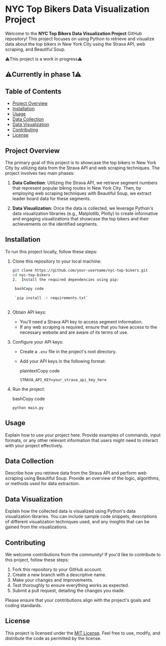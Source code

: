 # NYC Top Bikers Data Visualization Project

Welcome to the **NYC Top Bikers Data Visualization Project** GitHub repository! This project focuses on using Python to retrieve and visualize data about the top bikers in New York City using the Strava API, web scraping, and Beautiful Soup.

⚠️This project is a work in progress⚠️
## ⚠️Currently in phase 1⚠️

## Table of Contents

- [Project Overview](#project-overview)
- [Installation](#installation)
- [Usage](#usage)
- [Data Collection](#data-collection)
- [Data Visualization](#data-visualization)
- [Contributing](#contributing)
- [License](#license)

## Project Overview

The primary goal of this project is to showcase the top bikers in New York City by utilizing data from the Strava API and web scraping techniques. The project involves two main phases:

1. **Data Collection**: Utilizing the Strava API, we retrieve segment numbers that represent popular biking routes in New York City. Then, by employing web scraping techniques with Beautiful Soup, we extract leader board data for these segments.

2. **Data Visualization**: Once the data is collected, we leverage Python's data visualization libraries (e.g., Matplotlib, Plotly) to create informative and engaging visualizations that showcase the top bikers and their achievements on the identified segments.

## Installation

To run this project locally, follow these steps:

1. Clone this repository to your local machine:

   ```bash
   git clone https://github.com/your-username/nyc-top-bikers.git
   cd nyc-top-bikers
   2.  Install the required dependencies using pip:
    
    bashCopy code
    
    `pip install -r requirements.txt` 
    
3.  Obtain API keys:
    
    -   You'll need a Strava API key to access segment information.
    -   If any web scraping is required, ensure that you have access to the necessary website and are aware of its terms of use.
4.  Configure your API keys:
    
    -   Create a `.env` file in the project's root directory.
        
    -   Add your API keys in the following format:
        
        plaintextCopy code
        
        `STRAVA_API_KEY=your_strava_api_key_here` 
        
5.  Run the project:
    
    bashCopy code
    
    `python main.py` 
    

## Usage

Explain how to use your project here. Provide examples of commands, input formats, or any other relevant information that users might need to interact with your project effectively.

## Data Collection

Describe how you retrieve data from the Strava API and perform web scraping using Beautiful Soup. Provide an overview of the logic, algorithms, or methods used for data extraction.

## Data Visualization

Explain how the collected data is visualized using Python's data visualization libraries. You can include sample code snippets, descriptions of different visualization techniques used, and any insights that can be gained from the visualizations.

## Contributing

We welcome contributions from the community! If you'd like to contribute to this project, follow these steps:

1.  Fork this repository to your GitHub account.
2.  Create a new branch with a descriptive name.
3.  Make your changes and improvements.
4.  Test thoroughly to ensure everything works as expected.
5.  Submit a pull request, detailing the changes you made.

Please ensure that your contributions align with the project's goals and coding standards.

## License

This project is licensed under the [MIT License](https://chat.openai.com/LICENSE). Feel free to use, modify, and distribute the code as permitted by the license.
